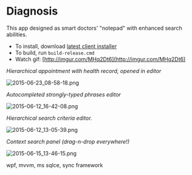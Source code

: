 # Diagnosis #

This app designed as smart doctors' "notepad" with enhanced search abilities.

* To install, download [latest client installer](https://bitbucket.org/smg/diagnosis/downloads)
* To build, run `build-release.cmd`
* Watch gif: [http://imgur.com/MHq2Dt6](http://imgur.com/MHq2Dt6)

*Hierarchical appointment with health record, opened in editor*

![2015-06-23_08-58-18.png](https://bitbucket.org/repo/xgrjBR/images/2737670161-2015-06-23_08-58-18.png)


*Autocompleted strongly-typed phrases editor*

![2015-06-12_16-42-08.png](https://bitbucket.org/repo/xgrjBR/images/3146798037-2015-06-12_16-42-08.png)


*Hierarchical search criteria editor.*

![2015-06-12_13-05-39.png](https://bitbucket.org/repo/xgrjBR/images/1054356899-2015-06-12_13-05-39.png)


*Context search panel (drag-n-drop everywhere!)*

![2015-06-15_13-46-15.png](https://bitbucket.org/repo/xgrjBR/images/2814390325-2015-06-15_13-46-15.png)


wpf, mvvm, ms sqlce, sync framework